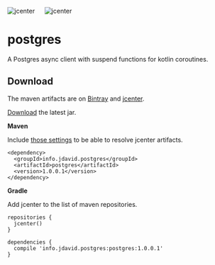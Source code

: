 ![jcenter](https://img.shields.io/badge/_jcenter_-1.0.0.1-6688ff.png?style=flat) &#x2003; ![jcenter](https://img.shields.io/badge/_Tests_-14/14-green.png?style=flat)
# postgres
A Postgres async client with suspend functions for kotlin coroutines.

## Download ##

The maven artifacts are on [Bintray](https://bintray.com/programingjd/maven/info.jdavid.postgres/view)
and [jcenter](https://bintray.com/search?query=info.jdavid.postgres).

[Download](https://bintray.com/artifact/download/programingjd/maven/info/jdavid/postgres/postgres/1.0.0.1/postgres-1.0.0.1.jar) the latest jar.

__Maven__

Include [those settings](https://bintray.com/repo/downloadMavenRepoSettingsFile/downloadSettings?repoPath=%2Fbintray%2Fjcenter)
 to be able to resolve jcenter artifacts.
```
<dependency>
  <groupId>info.jdavid.postgres</groupId>
  <artifactId>postgres</artifactId>
  <version>1.0.0.1</version>
</dependency>
```
__Gradle__

Add jcenter to the list of maven repositories.
```
repositories {
  jcenter()
}
```
```
dependencies {
  compile 'info.jdavid.postgres:postgres:1.0.0.1'
}
```